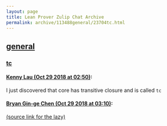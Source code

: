 ```yaml
---
layout: page
title: Lean Prover Zulip Chat Archive 
permalink: archive/113488general/23704tc.html
---
```


## [general](index.html)
### [tc](23704tc.html)

#### [Kenny Lau (Oct 29 2018 at 02:50)](https://leanprover.zulipchat.com/#narrow/stream/113488-general/topic/tc/near/136678940):
I just discovered that core has transitive closure and is called `tc`

#### [Bryan Gin-ge Chen (Oct 29 2018 at 03:10)](https://leanprover.zulipchat.com/#narrow/stream/113488-general/topic/tc/near/136679564):
[(source link for the lazy)](https://github.com/leanprover/lean/blob/ceacfa7445953cbc8860ddabc55407430a9ca5c3/library/init/logic.lean#L1067)

